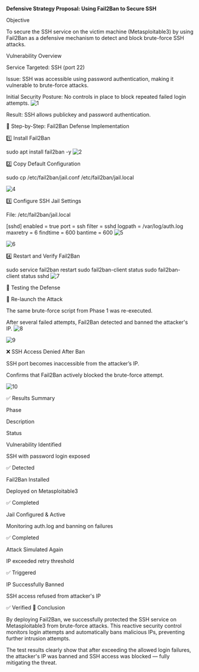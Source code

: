 **Defensive Strategy Proposal: Using Fail2Ban to Secure SSH**

 Objective

To secure the SSH service on the victim machine (Metasploitable3) by using Fail2Ban as a defensive mechanism to detect and block brute-force SSH attacks.

 Vulnerability Overview

Service Targeted: SSH (port 22)

Issue: SSH was accessible using password authentication, making it vulnerable to brute-force attacks.

Initial Security Posture: No controls in place to block repeated failed login attempts.
![1](https://github.com/user-attachments/assets/fec38019-9622-43ca-a7de-4fefcce2ff25)


Result: SSH allows publickey and password authentication.

🔧 Step-by-Step: Fail2Ban Defense Implementation

1️⃣ Install Fail2Ban

sudo apt install fail2ban -y
![2](https://github.com/user-attachments/assets/c40cda87-ad96-4d56-ba43-afd5c0a3d07b)


2️⃣ Copy Default Configuration

sudo cp /etc/fail2ban/jail.conf /etc/fail2ban/jail.local

![4](https://github.com/user-attachments/assets/5c5604fd-eb98-436a-b649-24e8dcd1efc7)


3️⃣ Configure SSH Jail Settings

File: /etc/fail2ban/jail.local

[sshd]
enabled = true
port = ssh
filter = sshd
logpath = /var/log/auth.log
maxretry = 6
findtime = 600
bantime = 600
![5](https://github.com/user-attachments/assets/1ea95e03-2603-46a2-81de-123e378aed9c)


![6](https://github.com/user-attachments/assets/0c14c455-54f2-45b9-a018-7cdece586a1f)


4️⃣ Restart and Verify Fail2Ban

sudo service fail2ban restart
sudo fail2ban-client status
sudo fail2ban-client status sshd
![7](https://github.com/user-attachments/assets/98a128a1-2069-4a8e-8b7e-970ff1d4cd43)


🧪 Testing the Defense

🔁 Re-launch the Attack

The same brute-force script from Phase 1 was re-executed.

After several failed attempts, Fail2Ban detected and banned the attacker's IP.
![8](https://github.com/user-attachments/assets/010bb864-69a3-44c2-9875-a2986329a03b)


![9](https://github.com/user-attachments/assets/62b3ae53-6df2-4842-a9ca-05b508dc953c)


❌ SSH Access Denied After Ban

SSH port becomes inaccessible from the attacker’s IP.

Confirms that Fail2Ban actively blocked the brute-force attempt.

![10](https://github.com/user-attachments/assets/86263142-1850-4f14-8d5c-05d739f44e50)

✅ Results Summary

Phase

Description

Status

Vulnerability Identified

SSH with password login exposed

✅ Detected

Fail2Ban Installed

Deployed on Metasploitable3

✅ Completed

Jail Configured & Active

Monitoring auth.log and banning on failures

✅ Completed

Attack Simulated Again

IP exceeded retry threshold

✅ Triggered

IP Successfully Banned

SSH access refused from attacker's IP

✅ Verified
📌 Conclusion

By deploying Fail2Ban, we successfully protected the SSH service on Metasploitable3 from brute-force attacks. This reactive security control monitors login attempts and automatically bans malicious IPs, preventing further intrusion attempts.

The test results clearly show that after exceeding the allowed login failures, the attacker's IP was banned and SSH access was blocked — fully mitigating the threat.
